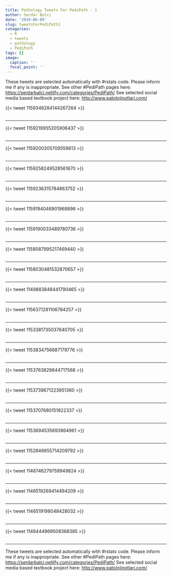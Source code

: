 ```yaml
---
title: Pathology Tweets For PediPath - 1
author: Serdar Balci
date: '2019-08-09'
slug: tweetsForPediPath1
categories:
  - R
  - tweets
  - pathology
  - PediPath
tags: []
image:
  caption: ''
  focal_point: ''
---
```



These tweets are selected automatically with #rstats code. Please inform me if any is inappropriate.
See other #PediPath pages here: https://serdarbalci.netlify.com/categories/PediPath/ 
See selected social media based textbook project here: http://www.patolojinotlari.com/

{{< tweet 1159346284144267264 >}}
<br>
<br>
<hr>
{{< tweet 1159219955205906437 >}}
<br>
<br>
<hr>
{{< tweet 1159200305709559813 >}}
<br>
<br>
<hr>
{{< tweet 1159258249528561670 >}}
<br>
<br>
<hr>
{{< tweet 1159236315784863752 >}}
<br>
<br>
<hr>
{{< tweet 1159194046901968896 >}}
<br>
<br>
<hr>
{{< tweet 1159190033489780736 >}}
<br>
<br>
<hr>
{{< tweet 1158087995217469440 >}}
<br>
<br>
<hr>
{{< tweet 1158030481532870657 >}}
<br>
<br>
<hr>
{{< tweet 1149883848441790465 >}}
<br>
<br>
<hr>
{{< tweet 1156371281106784257 >}}
<br>
<br>
<hr>
{{< tweet 1153381735037640705 >}}
<br>
<br>
<hr>
{{< tweet 1153834756687179776 >}}
<br>
<br>
<hr>
{{< tweet 1153763829844717568 >}}
<br>
<br>
<hr>
{{< tweet 1153739671223951360 >}}
<br>
<br>
<hr>
{{< tweet 1153707680151822337 >}}
<br>
<br>
<hr>
{{< tweet 1153694535693864961 >}}
<br>
<br>
<hr>
{{< tweet 1152846655714209792 >}}
<br>
<br>
<hr>
{{< tweet 1146746279759949824 >}}
<br>
<br>
<hr>
{{< tweet 1146519269414494209 >}}
<br>
<br>
<hr>
{{< tweet 1146519198048428032 >}}
<br>
<br>
<hr>
{{< tweet 1146444969508368385 >}}
<br>
<br>
<hr>


These tweets are selected automatically with #rstats code. Please inform me if any is inappropriate.
See other #PediPath pages here: https://serdarbalci.netlify.com/categories/PediPath/ 
See selected social media based textbook project here: http://www.patolojinotlari.com/
